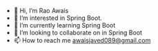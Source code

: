 - 👋 Hi, I’m Rao Awais
- 👀 I’m interested in Spring Boot.
- 🌱 I’m currently learning Spring Boot
- 💞️ I’m looking to collaborate on in Spring Boot
- 📫 How to reach me awaisjaved089@gmail.com

<!---
csraoawais/csraoawais is a ✨ special ✨ repository because its `README.md` (this file) appears on your GitHub profile.
You can click the Preview link to take a look at your changes.
--->
